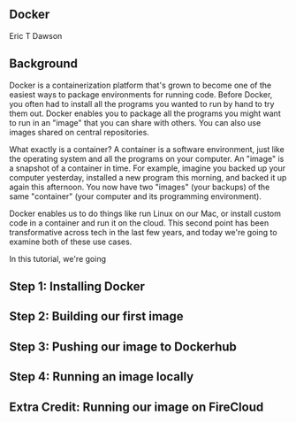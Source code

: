 Docker
----------
Eric T Dawson

## Background
Docker is a containerization platform that's grown to become
one of the easiest ways to package environments for running code.
Before Docker, you often had to install all the programs you wanted
to run by hand to try them out. Docker enables you to package all
the programs you might want to run in an "image" that you can share
with others. You can also use images shared on central repositories.

What exactly is a container? A container is a software environment,
just like the operating system and all the programs on your computer.
An "image" is a snapshot of a container in time. For example, imagine
you backed up your computer yesterday, installed a new program this morning,
and backed it up again this afternoon. You now have two "images" (your backups)
of the same "container" (your computer and its programming environment).

Docker enables us to do things like run Linux on our Mac, or install custom code
in a container and run it on the cloud. This second point has been transformative
across tech in the last few years, and today we're going to examine both of these
use cases.

In this tutorial, we're going 

## Step 1: Installing Docker

## Step 2: Building our first image

## Step 3: Pushing our image to Dockerhub

## Step 4: Running an image locally

## Extra Credit: Running our image on FireCloud
